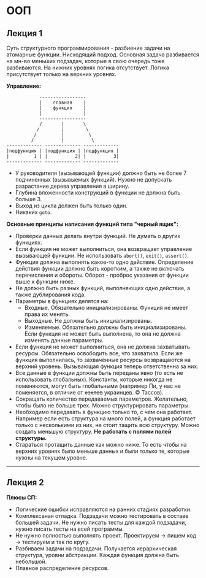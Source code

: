 # ООП

## Лекция 1

Суть структурного программирования - разбиение задачи на атомарные функции. Нисходящий подход. Основная задача разбивается на мн-во меньших подзадач, которые в свою очередь тоже разбиваются. На нижних уровнях логика отсутствует. Логика присутствует только на верхних уровнях.

**Управление:**
```
            -----------------
            |    главная    |
            |    функция    |
            |               |
            -----------------
            /       |       \
           /        |        \
          /         |         \
         /          |          \
------------- ------------- -------------
|подфункция | |подфункция | |подфункция |
|         1 | |          2| |          3|
------------- ------------- -------------
```

- У руководителя (вызывающей функции) должно быть не более 7 подчиненных (вызывыемых функций). Нужно не допускать разрастание дерева управления в ширину.
- Глубина вложенности конструкций в функции не должна быть больше 3.
- Выход из цикла должен быть только один.
- Никаких `goto`.


**Основные принципы написания функций типа "черный ящик":**
- Проверки данных делать внутри функций. Не думать о других функциях.
- Если функция не может выполниться, она возвращает управление вызывающей функции. Не использовать `abort()`, `exit()`, `assert()`.
- Функция должна выполнять какое-то одно действие. Определение действия функции должно быть коротким, а также не включать перечисления и обороты. Оборот - проброс указания от функции выше к функции ниже.
- Не должно быть разных функций, выполняющих одно действие, а также дублирования кода.
- Параметры в функциях делятся на:
    - Входные. Обязательно инициализированы. Функция не имеет права их менять.
    - Выходные. Не должны быть инициализированы. 
    - Изменяемые. Обязательно должны быть инициализированы. Если функция не может быть выполнена, то она не должна изменять данные параметры.
- Если функция не может выполниться, она не должна захватывать ресурсы. Обязательно освободить все, что захватила. Если же функция выполнилась, то захваченные ресурсы возвращаются на верхний уровень. Вызывающая функция теперь ответственна за них.
- Все данные в функции должны быть переданы явно (то есть не использовать глобальных). Константы, которые никогда не поменяются, могут быть глобальными (например Пи, у нас не поменяется, в отличие от ~~хохлов~~ украинцев. © Тассов).
- Сокращать количество передаваемых параметров. Желательно, чтобы было не больше трех. Можно структурировать параметры.
- Необходимо передавать в функцию только то, с чем она работает. Например если есть структура на много полей, а функция работает только с несколькими из них, не стоит тащить всю структуру. Можно создать меньшую структуру. **Не работать с полями полей структуры.**
- Стараться протащить данные как можно ниже. То есть чтобы на верхних уровнях было меньше данных и были только те, которые нужны на текущем уровне.

---

## Лекция 2

**Плюсы СП:**
- Логические ошибки исправляются на ранних стадиях разработки.
- Комплексаная отладка. Подзадачи можно тестировать в составе большей задачи. Не нужно писать тесты для каждой подзадачи, нужно писать тесты на всей программы.
- Не нужно полностью выполнять проект. Проектируем -> пишем код -> тестируем и так по кругу.
- Разбиваем задачи на подзадачи. Получается иерархическая структура, уровни абстракции. Каждая функция должна быть небольшой.
- Плавное распределение ресурсов.